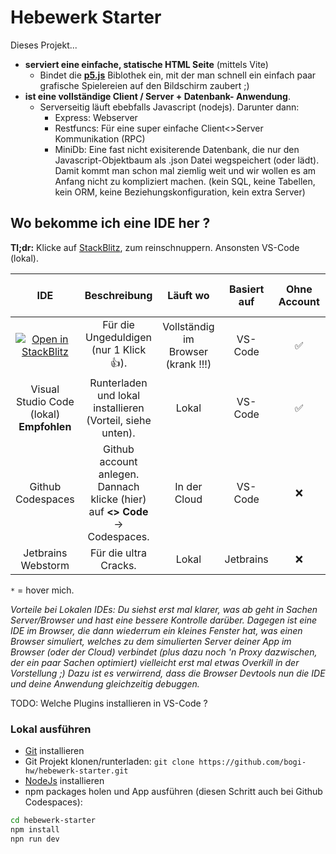 # Hebewerk Starter

Dieses Projekt...
- **serviert eine einfache, statische HTML Seite** (mittels Vite)
    - Bindet die **[p5.js](https://p5js.org/)** Biblothek ein, mit der man schnell ein einfach paar grafische Spielereien auf den Bildschirm zaubert ;)
- **ist eine vollständige Client / Server + Datenbank- Anwendung**. 
  - Serverseitig läuft ebebfalls Javascript (nodejs). Darunter dann:
    - Express: Webserver
    - Restfuncs: Für eine super einfache Client<>Server Kommunikation (RPC)
    - MiniDb: Eine fast nicht exisiterende Datenbank, die nur den Javascript-Objektbaum als .json Datei wegspeichert (oder lädt). Damit kommt man schon mal ziemlig weit und wir wollen es am Anfang nicht zu kompliziert machen. (kein SQL, keine Tabellen, kein ORM, keine Beziehungskonfiguration, kein extra Server)

## Wo bekomme ich eine IDE her ?

**Tl;dr:** Klicke auf [StackBlitz](https://stackblitz.com/fork/github/bogi-hw/hebewerk-starter?title=Hebewerk%20Starter&file=web%2Fgame.ts), zum reinschnuppern. Ansonsten VS-Code (lokal).

| IDE                                  | Beschreibung | Läuft wo | Basiert auf | Ohne Account | Verpacken als Docker moglich | Schnell |   Kostenlos | Git integriert | Einstellungen und Plugins
| :---------------: | :-------------: | :--------------: | :--------------: | :--------------: | :--------------: | :--------------: | :--------------: | :--------------: | :--------------: |
[![Open in StackBlitz](https://developer.stackblitz.com/img/open_in_stackblitz.svg)](https://stackblitz.com/fork/github/bogi-hw/hebewerk-starter?title=Hebewerk%20Starter&file=web%2Fgame.ts) | Für die Ungeduldigen (nur 1 Klick 👍). | Vollständig im Browser (krank !!!) | VS-Code | ✅ | ❌ | ✅ | ✅ | ❌ | ❌
Visual Studio Code (lokal) **Empfohlen**|  Runterladen und lokal installieren (Vorteil, siehe unten). | Lokal | VS-Code | ✅ | <a title="Images für Linux bauen ist unter Linux möglich">❌*</a> | ✅ | ✅ | ✅ | ✅
Github Codespaces | Github account anlegen. Dannach klicke (hier) auf **&lt;&gt; Code** -> Codespaces. | In der Cloud | VS-Code | ❌ | ✅ | ❌ | ✅ | ✅ | ✅
Jetbrains Webstorm | Für die ultra Cracks. | Lokal | Jetbrains | ❌ | <a title="Images für Linux bauen ist unter Linux möglich">❌*</a> | ✅ | <a title="Ca. 10€/Monat">❌*</a> | ✅ | ✅

`*` = hover mich.

_Vorteile bei Lokalen IDEs: Du siehst erst mal klarer, was ab geht in Sachen Server/Browser und hast eine bessere Kontrolle darüber. 
Dagegen ist eine IDE im Browser, die dann wiederrum ein kleines Fenster hat, was einen Browser simuliert, welches zu dem simulierten Server deiner App im Browser (oder der Cloud) verbindet (plus dazu noch 'n Proxy dazwischen, der ein paar Sachen optimiert) vielleicht erst mal etwas Overkill in der Vorstellung ;) Dazu ist es verwirrend, dass die Browser Devtools nun die IDE und deine Anwendung gleichzeitig debuggen._

TODO: Welche Plugins installieren in VS-Code ?

### Lokal ausführen

- [Git](https://git-scm.com/download/) installieren
- Git Projekt klonen/runterladen: `git clone https://github.com/bogi-hw/hebewerk-starter.git`
- [NodeJs](https://nodejs.org/en/download) installieren
- npm packages holen und App ausführen (diesen Schritt auch bei Github Codespaces):
```bash
cd hebewerk-starter
npm install
npn run dev
```